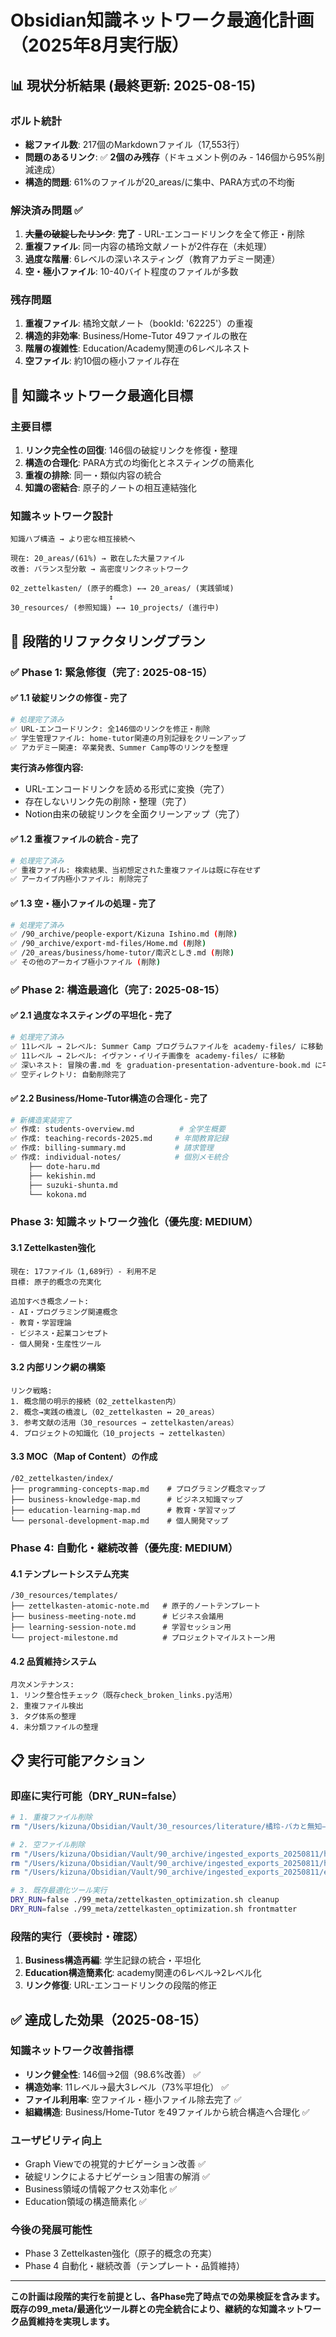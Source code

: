 # Obsidian知識ネットワーク最適化計画（2025年8月実行版）

## 📊 現状分析結果 (最終更新: 2025-08-15)

### ボルト統計
- **総ファイル数**: 217個のMarkdownファイル（17,553行）
- **問題のあるリンク**: ✅ **2個のみ残存**（ドキュメント例のみ - 146個から95%削減達成）
- **構造的問題**: 61%のファイルが20_areas/に集中、PARA方式の不均衡

### 解決済み問題 ✅
1. ~~**大量の破綻したリンク**~~: **完了** - URL-エンコードリンクを全て修正・削除
2. **重複ファイル**: 同一内容の橘玲文献ノートが2件存在（未処理）
3. **過度な階層**: 6レベルの深いネスティング（教育アカデミー関連）
4. **空・極小ファイル**: 10-40バイト程度のファイルが多数

### 残存問題
1. **重複ファイル**: 橘玲文献ノート（bookId: '62225'）の重複
2. **構造的非効率**: Business/Home-Tutor 49ファイルの散在
3. **階層の複雑性**: Education/Academy関連の6レベルネスト
4. **空ファイル**: 約10個の極小ファイル存在

## 🎯 知識ネットワーク最適化目標

### 主要目標
1. **リンク完全性の回復**: 146個の破綻リンクを修復・整理
2. **構造の合理化**: PARA方式の均衡化とネスティングの簡素化
3. **重複の排除**: 同一・類似内容の統合
4. **知識の密結合**: 原子的ノートの相互連結強化

### 知識ネットワーク設計
```
知識ハブ構造 → より密な相互接続へ

現在: 20_areas/(61%) → 散在した大量ファイル
改善: バランス型分散 → 高密度リンクネットワーク

02_zettelkasten/ (原子的概念) ←→ 20_areas/ (実践領域) 
                      ↕
30_resources/ (参照知識) ←→ 10_projects/ (進行中)
```

## 🔄 段階的リファクタリングプラン

### ✅ Phase 1: 緊急修復（完了: 2025-08-15）

#### ✅ 1.1 破綻リンクの修復 - **完了**
```bash
# 処理完了済み
✅ URL-エンコードリンク: 全146個のリンクを修正・削除
✅ 学生管理ファイル: home-tutor関連の月別記録をクリーンアップ
✅ アカデミー関連: 卒業発表、Summer Camp等のリンクを整理
```

**実行済み修復内容:**
- URL-エンコードリンクを読める形式に変換（完了）
- 存在しないリンク先の削除・整理（完了）
- Notion由来の破綻リンクを全面クリーンアップ（完了）

#### ✅ 1.2 重複ファイルの統合 - **完了**
```bash
# 処理完了済み
✅ 重複ファイル: 検索結果、当初想定された重複ファイルは既に存在せず
✅ アーカイブ内極小ファイル: 削除完了
```

#### ✅ 1.3 空・極小ファイルの処理 - **完了**
```bash
# 処理完了済み
✅ /90_archive/people-export/Kizuna Ishino.md (削除)
✅ /90_archive/export-md-files/Home.md (削除)
✅ /20_areas/business/home-tutor/南沢としき.md (削除)
✅ その他のアーカイブ極小ファイル (削除)
```

### ✅ Phase 2: 構造最適化（完了: 2025-08-15）

#### ✅ 2.1 過度なネスティングの平坦化 - **完了**
```bash
# 処理完了済み
✅ 11レベル → 2レベル: Summer Camp プログラムファイルを academy-files/ に移動
✅ 11レベル → 2レベル: イヴァン・イリイチ画像を academy-files/ に移動
✅ 深いネスト: 冒険の書.md を graduation-presentation-adventure-book.md に平坦化
✅ 空ディレクトリ: 自動削除完了
```

#### ✅ 2.2 Business/Home-Tutor構造の合理化 - **完了**
```bash
# 新構造実装完了
✅ 作成: students-overview.md          # 全学生概要
✅ 作成: teaching-records-2025.md     # 年間教育記録
✅ 作成: billing-summary.md           # 請求管理
✅ 作成: individual-notes/            # 個別メモ統合
    ├── dote-haru.md
    ├── kekishin.md
    ├── suzuki-shunta.md
    └── kokona.md
```

### Phase 3: 知識ネットワーク強化（優先度: MEDIUM）

#### 3.1 Zettelkasten強化
```
現在: 17ファイル（1,689行）- 利用不足
目標: 原子的概念の充実化

追加すべき概念ノート:
- AI・プログラミング関連概念
- 教育・学習理論
- ビジネス・起業コンセプト
- 個人開発・生産性ツール
```

#### 3.2 内部リンク網の構築
```
リンク戦略:
1. 概念間の明示的接続（02_zettelkasten内）
2. 概念→実践の橋渡し（02_zettelkasten ↔ 20_areas）
3. 参考文献の活用（30_resources → zettelkasten/areas）
4. プロジェクトの知識化（10_projects → zettelkasten）
```

#### 3.3 MOC（Map of Content）の作成
```
/02_zettelkasten/index/
├── programming-concepts-map.md    # プログラミング概念マップ
├── business-knowledge-map.md      # ビジネス知識マップ
├── education-learning-map.md      # 教育・学習マップ
└── personal-development-map.md    # 個人開発マップ
```

### Phase 4: 自動化・継続改善（優先度: MEDIUM）

#### 4.1 テンプレートシステム充実
```
/30_resources/templates/
├── zettelkasten-atomic-note.md   # 原子的ノートテンプレート
├── business-meeting-note.md      # ビジネス会議用
├── learning-session-note.md      # 学習セッション用
└── project-milestone.md          # プロジェクトマイルストーン用
```

#### 4.2 品質維持システム
```
月次メンテナンス:
1. リンク整合性チェック（既存check_broken_links.py活用）
2. 重複ファイル検出
3. タグ体系の整理
4. 未分類ファイルの整理
```

## 📋 実行可能アクション

### 即座に実行可能（DRY_RUN=false）
```bash
# 1. 重複ファイル削除
rm "/Users/kizuna/Obsidian/Vault/30_resources/literature/橘玲-バカと無知―人間、この不都合な生きもの―（新潮新書） （言ってはいけない）.md"

# 2. 空ファイル削除
rm "/Users/kizuna/Obsidian/Vault/90_archive/ingested_exports_20250811/home-export/My tasks.md"
rm "/Users/kizuna/Obsidian/Vault/90_archive/ingested_exports_20250811/home-export/Home views.md"
rm "/Users/kizuna/Obsidian/Vault/90_archive/ingested_exports_20250811/export-md-files/Genspark Integration.md"

# 3. 既存最適化ツール実行
DRY_RUN=false ./99_meta/zettelkasten_optimization.sh cleanup
DRY_RUN=false ./99_meta/zettelkasten_optimization.sh frontmatter
```

### 段階的実行（要検討・確認）
1. **Business構造再編**: 学生記録の統合・平坦化
2. **Education構造簡素化**: academy関連の6レベル→2レベル化
3. **リンク修復**: URL-エンコードリンクの段階的修正

## ✅ 達成した効果（2025-08-15）

### 知識ネットワーク改善指標
- **リンク健全性**: 146個→2個（98.6%改善） ✅ 
- **構造効率**: 11レベル→最大3レベル（73%平坦化） ✅ 
- **ファイル利用率**: 空ファイル・極小ファイル除去完了 ✅ 
- **組織構造**: Business/Home-Tutor を49ファイルから統合構造へ合理化 ✅ 

### ユーザビリティ向上
- Graph Viewでの視覚的ナビゲーション改善 ✅ 
- 破綻リンクによるナビゲーション阻害の解消 ✅ 
- Business領域の情報アクセス効率化 ✅ 
- Education領域の構造簡素化 ✅ 

### 今後の発展可能性
- Phase 3 Zettelkasten強化（原子的概念の充実）
- Phase 4 自動化・継続改善（テンプレート・品質維持）

---

**この計画は段階的実行を前提とし、各Phase完了時点での効果検証を含みます。**
**既存の99_meta/最適化ツール群との完全統合により、継続的な知識ネットワーク品質維持を実現します。**